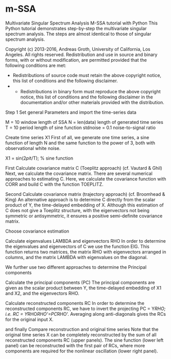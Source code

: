 # m-SSA
Multivariate Singular Spectrum Analysis
M-SSA tutorial with Python
This Python tutorial demonstrates step-by-step the multivariate singular spectrum analysis. The steps are almost identical to those of singular spectrum analysis.

Copyright (c) 2013-2016, Andreas Groth, University of California, Los Angeles.
All rights reserved. Redistribution and use in source and binary forms, with or without modification, are permitted provided that the following conditions are met:
- Redistributions of source code must retain the above copyright notice, this list of conditions and the following disclaimer.
- - Redistributions in binary form must reproduce the above copyright notice, this list of conditions and the following disclaimer in the documentation and/or other materials provided with the distribution.

Step 1
Set general Parameters
and import the time-series data 

M = 10     window length of SSA
N = len(data)   length of generated time series
T = 10     period length of sine function
stdnoise = 0.1  noise-to-signal ratio

Create time series X1
First of all, we generate one time series, a sine function
of length N and the same function to the power of 3, both
with observational white noise.

X1 = sin(2*pi*t/T);     % sine function



First 
Calculate covariance matrix C (Toeplitz approach) (cf. Vautard & Ghil)
Next, we calculate the covariance matrix. There are several numerical approaches to estimating C. Here, we calculate the covariance function with CORR and build C with the function TOEPLITZ.

Second 
Calculate covariance matrix (trajectory approach) (cf. Broomhead & King)
An alternative approach is to determine C directly from the scalar product of Y, the time-delayed embedding of X. Although this estimation of C does not give a Toeplitz structure, with the eigenvectors not being symmetric or antisymmetric, it ensures a positive semi-definite covariance matrix.


Choose covariance estimation

Calculate eigenvalues LAMBDA and eigenvectors RHO
In order to determine the eigenvalues and eigenvectors of C we use the function EIG. This function returns two matrices, the matrix RHO with eigenvectors arranged in columns, and the matrix LAMBDA with eigenvalues on the diagonal.


We further use two different approaches to determine the Principal components 

Calculate the principal components (PC)
The principal components are given as the scalar product between Y, the time-delayed embedding of X1 and X2, and the eigenvectors RHO.

Calculate reconstructed components RC
In order to determine the reconstructed components RC, we have to invert the projecting PC = Y*RHO; i.e. RC = Y*RHO*RHO'=PC*RHO'. Averaging along anti-diagonals gives the RCs for the original input X.

and finally 
Compare reconstruction and original time series
Note that the original time series X can be completely reconstructed by the sum of all reconstructed components RC (upper panels). The sine function (lower left panel) can be reconstructed with the first pair of RCs, where more components are required for the nonlinear oscillation (lower right panel).

